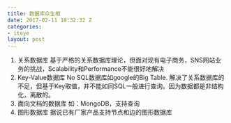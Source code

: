 ```yaml
---
title: 数据库众生相
date: 2017-02-11 18:32:32 Z
categories:
- iteye
layout: post
---
```


1. 关系数据库 基于严格的关系数据库理论，但面对现有电子商务，SNS网站业务的挑战，Scalability和Performance不能很好地解决   
2. Key-Value数据库 No SQL数据库如google的Big Table. 解决了关系数据库的不足，但基于Key取值，并不能如同SQL一般进行查询。因为数据都是非结构化，离散的。  
3. 面向文档的数据库 如：MongoDB，支持查询   
4. 图形数据库 据说已有厂家产品支持节点和边的图形数据库
